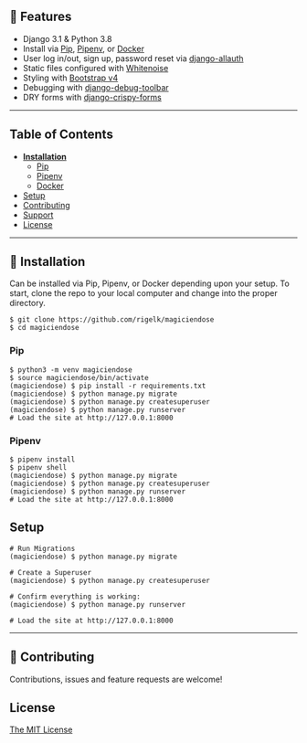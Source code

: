## 🚀 Features

- Django 3.1 & Python 3.8
- Install via [Pip](https://pypi.org/project/pip/), [Pipenv](https://pypi.org/project/pipenv/), or [Docker](https://www.docker.com/)
- User log in/out, sign up, password reset via [django-allauth](https://github.com/pennersr/django-allauth)
- Static files configured with [Whitenoise](http://whitenoise.evans.io/en/stable/index.html)
- Styling with [Bootstrap v4](https://github.com/twbs/bootstrap)
- Debugging with [django-debug-toolbar](https://github.com/jazzband/django-debug-toolbar)
- DRY forms with [django-crispy-forms](https://github.com/django-crispy-forms/django-crispy-forms)

----

## Table of Contents
* **[Installation](#installation)**
  * [Pip](#pip)
  * [Pipenv](#pipenv)
  * [Docker](#docker)
* [Setup](#setup)
* [Contributing](#contributing)
* [Support](#support)
* [License](#license)

----

## 📖 Installation
Can be installed via Pip, Pipenv, or Docker depending upon your setup. To start, clone the repo to your local computer and change into the proper directory.

```
$ git clone https://github.com/rigelk/magiciendose
$ cd magiciendose
```

### Pip

```
$ python3 -m venv magiciendose
$ source magiciendose/bin/activate
(magiciendose) $ pip install -r requirements.txt
(magiciendose) $ python manage.py migrate
(magiciendose) $ python manage.py createsuperuser
(magiciendose) $ python manage.py runserver
# Load the site at http://127.0.0.1:8000
```

### Pipenv

```
$ pipenv install
$ pipenv shell
(magiciendose) $ python manage.py migrate
(magiciendose) $ python manage.py createsuperuser
(magiciendose) $ python manage.py runserver
# Load the site at http://127.0.0.1:8000
```

## Setup

```
# Run Migrations
(magiciendose) $ python manage.py migrate

# Create a Superuser
(magiciendose) $ python manage.py createsuperuser

# Confirm everything is working:
(magiciendose) $ python manage.py runserver

# Load the site at http://127.0.0.1:8000
```

----

## 🤝 Contributing

Contributions, issues and feature requests are welcome!

## License

[The MIT License](LICENSE)

